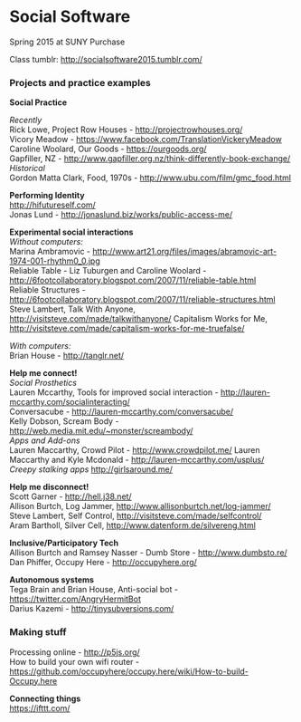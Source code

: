 <h1>Social Software</h1>
Spring 2015 at SUNY Purchase  

Class tumblr: http://socialsoftware2015.tumblr.com/

<h3> Projects and practice examples </h3>

**Social Practice**  

*Recently*  
Rick Lowe, Project Row Houses - http://projectrowhouses.org/    
Vicory Meadow - https://www.facebook.com/TranslationVickeryMeadow  
Caroline Woolard, Our Goods - https://ourgoods.org/  
Gapfiller, NZ - http://www.gapfiller.org.nz/think-differently-book-exchange/  
*Historical*  
Gordon Matta Clark, Food, 1970s - http://www.ubu.com/film/gmc_food.html  

**Performing Identity**  
http://hifutureself.com/  
Jonas Lund - http://jonaslund.biz/works/public-access-me/  

**Experimental social interactions**  
*Without computers:*  
Marina Ambramovic - http://www.art21.org/files/images/abramovic-art-1974-001-rhythm0_0.jpg  
Reliable Table - Liz Tuburgen and Caroline Woolard - http://6footcollaboratory.blogspot.com/2007/11/reliable-table.html  
Reliable Structures - http://6footcollaboratory.blogspot.com/2007/11/reliable-structures.html  
Steve Lambert, Talk With Anyone, http://visitsteve.com/made/talkwithanyone/
Capitalism Works for Me, http://visitsteve.com/made/capitalism-works-for-me-truefalse/

*With computers:*   
Brian House - http://tanglr.net/  

**Help me connect!**  
*Social Prosthetics*    
Lauren Mccarthy, Tools for improved social interaction - http://lauren-mccarthy.com/socialinteracting/   
Conversacube - http://lauren-mccarthy.com/conversacube/  
Kelly Dobson, Scream Body - http://web.media.mit.edu/~monster/screambody/  
*Apps and Add-ons*  
Lauren Maccarthy, Crowd Pilot - http://www.crowdpilot.me/
Lauren Maccarthy and Kyle Mcdonald - http://lauren-mccarthy.com/usplus/  
*Creepy stalking apps* 
http://girlsaround.me/  

**Help me disconnect!**  
Scott Garner - http://hell.j38.net/  
Allison Burtch, Log Jammer, http://www.allisonburtch.net/log-jammer/  
Steve Lambert, Self Control, http://visitsteve.com/made/selfcontrol/  
Aram Bartholl, Silver Cell, http://www.datenform.de/silvereng.html

**Inclusive/Participatory Tech**  
Allison Burtch and Ramsey Nasser - Dumb Store - http://www.dumbsto.re/  
Dan Phiffer, Occupy Here - http://occupyhere.org/ 

**Autonomous systems**  
Tega Brain and Brian House, Anti-social bot - https://twitter.com/AngryHermitBot  
Darius Kazemi - http://tinysubversions.com/  

<h3>Making stuff</h3>  

Processing online - http://p5js.org/  
How to build your own wifi router - https://github.com/occupyhere/occupy.here/wiki/How-to-build-Occupy.here

**Connecting things**  
https://ifttt.com/


